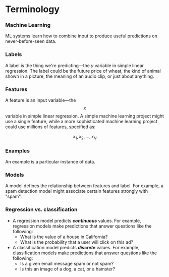 # Terminology

### Machine Learning

ML systems learn how to combine input to produce useful predictions on never-before-seen data.

### Labels

A label is the thing we're predicting—the $y$ variable in simple linear regression. The label could be the future price of wheat, the kind of animal shown in a picture, the meaning of an audio clip, or just about anything.

### Features

A feature is an input variable—the$$x$$variable in simple linear regression. A simple machine learning project might use a single feature, while a more sophisticated machine learning project could use millions of features, specified as:

$$
x_1, x_2, \ldots, x_N
$$

### Examples

An example is a particular instance of data.

### Models

A model defines the relationship between features and label. For example, a spam detection model might associate certain features strongly with "spam".

### Regression vs. classification

* A regression model predicts _**continuous**_ values. For example, regression models make predictions that answer questions like the following:
  * What is the value of a house in California?
  * What is the probability that a user will click on this ad?
* A classification model predicts _**discrete**_ values. For example, classification models make predictions that answer questions like the following:
  * Is a given email message spam or not spam?
  * Is this an image of a dog, a cat, or a hamster?

